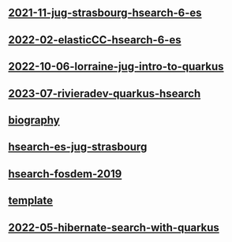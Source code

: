 ## [2021-11-jug-strasbourg-hsearch-6-es](2021-11-jug-strasbourg-hsearch-6-es)

## [2022-02-elasticCC-hsearch-6-es](2022-02-elasticCC-hsearch-6-es)

## [2022-10-06-lorraine-jug-intro-to-quarkus](2022-10-06-lorraine-jug-intro-to-quarkus)

## [2023-07-rivieradev-quarkus-hsearch](2023-07-rivieradev-quarkus-hsearch)

## [biography](biography)

## [hsearch-es-jug-strasbourg](hsearch-es-jug-strasbourg)

## [hsearch-fosdem-2019](hsearch-fosdem-2019)

## [template](template)

## [2022-05-hibernate-search-with-quarkus](2022-05-hibernate-search-with-quarkus)

